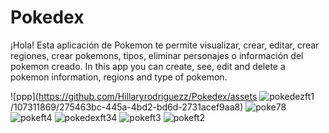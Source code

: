 # Pokedex
¡Hola! Esta aplicación de Pokemon te permite visualizar, crear, editar, crear regiones, crear pokemons, tipos, eliminar personajes o información del pokemon creado.   In this app you can create, see, edit and delete a pokemon information, regions and type of pokemon.  

![ppp](https://github.com/Hillaryrodriguezz/Pokedex/assets
![pokedezft1](https://github.com/Hillaryrodriguezz/Pokedex/assets/107311869/95dd4e47-a817-4228-a686-029359c3a526)
/107311869/275463bc-445a-4bd2-bd6d-2731acef9aa8)
![poke78](https://github.com/Hillaryrodriguezz/Pokedex/assets/107311869/0a966331-51a2-49ad-abc1-3628e095ab6e)
![pokeft4](https://github.com/Hillaryrodriguezz/Pokedex/assets/107311869/e79fda03-c67d-40d8-8380-139bbeb1485e)
![pokedexft34](https://github.com/Hillaryrodriguezz/Pokedex/assets/107311869/3fd91e06-a87a-4484-b94c-40dc1e87b72b)
![pokeft3](https://github.com/Hillaryrodriguezz/Pokedex/assets/107311869/00471ade-8b80-440d-b7c3-998c6de7912a)
![pokeft2](https://github.com/Hillaryrodriguezz/Pokedex/assets/107311869/1675b753-8577-4c0b-80a0-618cb0defb78)
